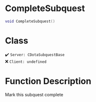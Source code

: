 # CompleteSubquest
```lua
void CompleteSubquest()
```
# Class
✔️ `Server: CDotaSubquestBase`  
❌ `Client: undefined`  

# Function Description
Mark this subquest complete
